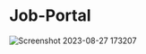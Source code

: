 # Job-Portal

![Screenshot 2023-08-27 173207](https://github.com/AbhinavNaman/Job-Portal/assets/93396109/769be673-bb1d-4481-b400-2df048e0d9fb)
